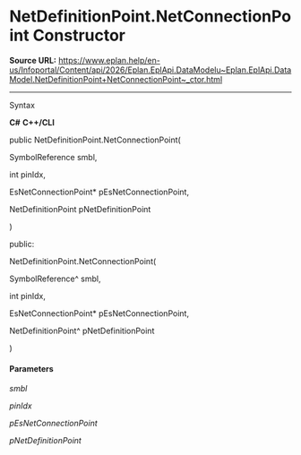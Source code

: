 # NetDefinitionPoint.NetConnectionPoint Constructor

**Source URL:** https://www.eplan.help/en-us/Infoportal/Content/api/2026/Eplan.EplApi.DataModelu~Eplan.EplApi.DataModel.NetDefinitionPoint+NetConnectionPoint~_ctor.html

---

Syntax

**C#**
**C++/CLI**


public NetDefinitionPoint.NetConnectionPoint( 

   SymbolReference smbl,

   int pinIdx,

   EsNetConnectionPoint* pEsNetConnectionPoint,

   NetDefinitionPoint pNetDefinitionPoint

)

public:

NetDefinitionPoint.NetConnectionPoint( 

   SymbolReference^ smbl,

   int pinIdx,

   EsNetConnectionPoint* pEsNetConnectionPoint,

   NetDefinitionPoint^ pNetDefinitionPoint

)


#### Parameters

*smbl*


*pinIdx*


*pEsNetConnectionPoint*


*pNetDefinitionPoint*
